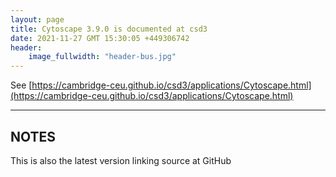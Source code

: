 ```yaml
---
layout: page
title: Cytoscape 3.9.0 is documented at csd3
date: 2021-11-27 GMT 15:30:05 +449306742
header:
    image_fullwidth: "header-bus.jpg"
---
```


See [https://cambridge-ceu.github.io/csd3/applications/Cytoscape.html](https://cambridge-ceu.github.io/csd3/applications/Cytoscape.html)

<!--more-->

---

## NOTES

This is also the latest version linking source at GitHub
